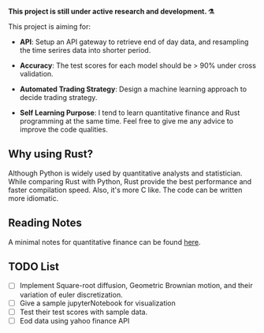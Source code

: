 <b>This project is still under active research and development. ⚗️</b>

This project is aiming for:
- **API**: Setup an API gateway to retrieve end of day data, and resampling the time serires data into 
shorter period.

- **Accuracy**: The test scores for each model should be > 90% under cross validation.

- **Automated Trading Strategy**: Design a machine learning 
approach to decide trading strategy.

- **Self Learning Purpose**: I tend to 
learn quantitative finance and Rust programming at the same time. Feel free 
to give me any advice to improve the code 
qualities.

## Why using Rust?
Although Python is widely used by quantitative analysts 
and statistician. While comparing Rust with Python, Rust provide the best performance and faster compilation speed. Also, it's more C like. The code can be written more idiomatic.

## Reading Notes
A minimal notes for quantitative finance 
can be found [here](https://raw.githubusercontent.com/pehcy/stochastic-quantitative-rust/main/notes.pdf).

## TODO List
- [ ] Implement Square-root diffusion, 
Geometric Brownian motion, and their variation of 
euler discretization.
- [ ] Give a sample jupyterNotebook for 
visualization
- [ ] Test their test scores with sample data.
- [ ] Eod data using yahoo finance API